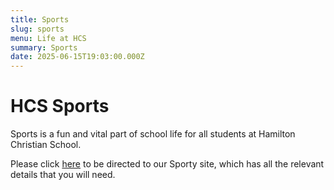 ```yaml
---
title: Sports
slug: sports
menu: Life at HCS
summary: Sports
date: 2025-06-15T19:03:00.000Z
---
```


# HCS Sports

Sports is a fun and vital part of school life for all students at Hamilton Christian School.

Please click [here](https://www.sporty.co.nz/hamiltonchristian) to be directed to our Sporty site, which has all the relevant details that you will need.


